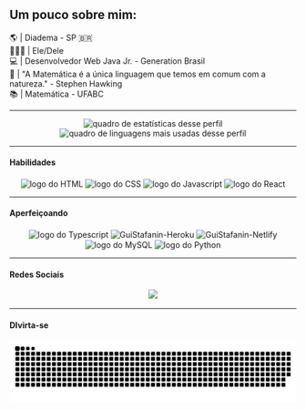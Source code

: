 
<div align="left">
<h2>Um pouco sobre mim:</h2>
🌎 | Diadema - SP 🇧🇷</br>
👨🏿‍💼 | Ele/Dele</br>
💻 | Desenvolvedor Web Java Jr. - Generation Brasil</br>
🧮 | "A Matemática é a única linguagem que temos em comum com a natureza." - Stephen Hawking </br>
📚 | Matemática - UFABC  </br>
</div>

  
---

<div align="center">
  <img alt="quadro de estatísticas desse perfil"  height="180em" src="https://github-readme-stats.vercel.app/api?username=GuiStefanin&show_icons=true&theme=dracula&include_all_commits=true&count_private=true">
  <img alt="quadro de linguagens mais usadas desse perfil"  height="180em" src="https://github-readme-stats.vercel.app/api/top-langs/?username=GuiStefanin&layout=compact&langs_count=7&theme=dracula">
</div>
  
---

#### Habilidades 
<div align="center" style="display: inline_block">
  <img align="center" alt="logo do HTML" height="30" width="75" src="https://img.shields.io/badge/html5-f16529?style=for-the-badge&logo=html5&logoColor=white">
  <img align="center" alt="logo do CSS" height="30" width="75" src="https://img.shields.io/badge/css3-0096dc?style=for-the-badge&logo=css3&logoColor=white">
  <img align="center" alt="logo do Javascript" height="30" width="75" src="https://img.shields.io/badge/javascript-f7df1e?style=for-the-badge&logo=javascript&logoColor=white">
  <img align="center" alt="logo do React" height="30" width="75" src="https://flyclipart.com/thumb2/angular-489306.png"> 
  
  
</div>
  
---

#### Aperfeiçoando 
<div align="center" style="display: inline_block">
  <div align="center" style="display: inline_block"> 
    <img align="center" alt="logo do Typescript" height="30" width="75" src="https://img.shields.io/badge/typescript-3178c6?style=for-the-badge&logo=typescript&logoColor=white">
     <img align="center" alt="GuiStafanin-Heroku" height="30" width="75" src="https://img.shields.io/badge/Heroku-430098?style=for-the-badge&logo=heroku&logoColor=white">
     <img align="center" alt="GuiStafanin-Netlify" height="30" width="75" src="https://img.shields.io/badge/Netlify-00C7B7?style=for-the-badge&logo=netlify&logoColor=white">
     </div)
  <div align="center" style="display: inline_block"> 
    <img align="center" alt="logo do MySQL" height="30" width="75" src="https://img.shields.io/badge/MySQL-00000F?style=for-the-badge&logo=mysql&logoColor=white"> 
    <img align="center" alt="logo do Python" height="30" width="75" src="https://www.python.org/static/community_logos/python-logo-master-v3-TM-flattened.png"> 
  </div>
</div>


---

#### Redes Sociais   
<div align="center">  
 
   <a href="https://www.linkedin.com/in/guilherme-stefanin/" target="_blank"><img src="https://img.shields.io/badge/-linkedIn-%230077B5?style=for-the-badge&logo=linkedin&logoColor=white" target="_blank"></a>
</div>
  
---

#### DIvirta-se 
<div> 
  
  ![Snake animation](https://github.com/GuiStefanin/GuiStefanin/blob/output/github-contribution-grid-snake.svg)
 
</div>
